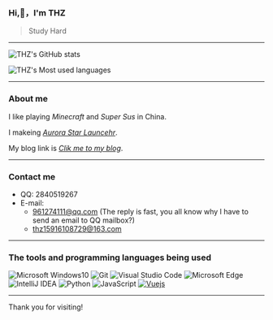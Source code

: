 ### Hi,👋，I'm THZ
> Study Hard
----
![THZ's GitHub stats](https://github-readme-stats.vercel.app/api?username=FanrklinCN&show_icons=true&theme=tokyonight)

![THZ's Most used languages](https://github-readme-stats.vercel.app/api/top-langs/?username=FanrklinCN&layout=compact&hide_border=true&langs_count=10&theme=tokyonight)

----
### About me
I like playing *Minecraft* and *Super Sus* in China.

I makeing *[Aurora Star Launcehr](https://asl.thzstudent.top)*.

My blog link is *[Clik me to my blog](https://thzstudent.top)*.

---
### Contact me
- QQ: 2840519267
- E-mail: 
  - 961274111@qq.com (The reply is fast, you all know why I have to send an email to QQ mailbox?)
  - thz15916108729@163.com
----
### The tools and programming languages being used
![Microsoft Windows10](https://img.shields.io/badge/Windows-10-2376bc?style=flat-square&logo=windows&logoColor=ffffff)
![Git](https://img.shields.io/badge/Git-F05032?style=flat-square&logo=Git&logoColor=white)
![Visual Studio Code](https://img.shields.io/badge/Visual_Studio_Code-007ACC?style=flat-square&logo=Visual-Studio-Code&logoColor=white)
![Microsoft Edge](https://img.shields.io/badge/Microsoft_Edge-0078D7?style=flat-square&logo=Microsoft-Edge&logoColor=white)
![IntelliJ IDEA](https://img.shields.io/badge/-IntelliJ%20IDEA-000000.svg?logo=intellijidea&style=flat-square)
![Python](https://img.shields.io/badge/Python-3776AB?style=flat-square&logo=Python&logoColor=white)
![JavaScript](https://img.shields.io/badge/JavaScript-F7DF1E?style=flat-square&logo=JavaScript&logoColor=white)
[![Vuejs](https://img.shields.io/badge/-Vue.js-4fc08d?style=flat-square&logo=vue.js&logoColor=ffffff)](https://vuejs.org/)

----

Thank you for visiting!
